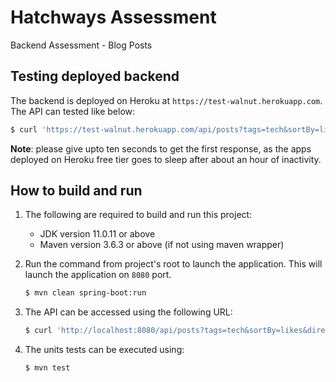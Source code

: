 # Hatchways Assessment

Backend Assessment - Blog Posts

## Testing deployed backend

The backend is deployed on Heroku at `https://test-walnut.herokuapp.com`. The API can tested like below:

```bash
$ curl 'https://test-walnut.herokuapp.com/api/posts?tags=tech&sortBy=likes&direction=desc'
```

**Note**: please give upto ten seconds to get the first response, as the apps deployed on Heroku free tier goes to sleep after about an hour of inactivity.

## How to build and run

1. The following are required to build and run this project:

   - JDK version 11.0.11 or above
   - Maven version 3.6.3 or above (if not using maven wrapper)

2. Run the command from project's root to launch the application. This will launch the application on `8080` port.

   ```bash
   $ mvn clean spring-boot:run
   ```

3. The API can be accessed using the following URL:

   ```bash
   $ curl 'http://localhost:8080/api/posts?tags=tech&sortBy=likes&direction=desc'
   ```

4. The units tests can be executed using:

   ```bash
   $ mvn test
   ```
